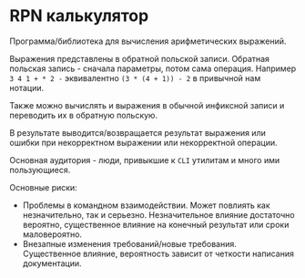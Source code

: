 # RPN калькулятор
Программа/библиотека для вычисления арифметических выражений.

Выражения представлены в обратной польской записи. Обратная польская запись - сначала параметры, потом сама операция. Например `3 4 1 + * 2 -` эквивалентно `(3 * (4 + 1)) - 2` в привычной нам нотации.

Также можно вычислять и выражения в обычной инфиксной записи и переводить их в обратную польскую.

В результате выводится/возвращается результат выражения или ошибки при некорректном выражении или некорректной операции.

Основная аудитория - люди, привыкшие к `CLI` утилитам и много ими пользующиеся.

Основные риски:

* Проблемы в командном взаимодействии. Может повлиять как незначительно, так и серьезно. Незначительное влияние достаточно вероятно, существенное влияние на конечный результат или сроки маловероятно.
* Внезапные изменения требований/новые требования. Существенное влияние, вероятность зависит от четкости написания документации.
